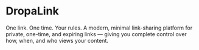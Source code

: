 # DropaLink
One link. One time. Your rules. A modern, minimal link-sharing platform for private, one-time, and expiring links — giving you complete control over how, when, and who views your content.
